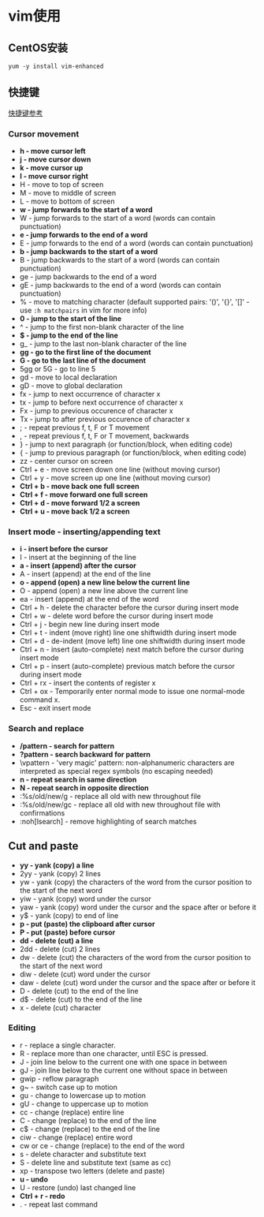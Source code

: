 # vim使用

## CentOS安装

`yum -y install vim-enhanced`

## 快捷键

[快捷键参考](https://vim.rtorr.com/)

### Cursor movement

- **h - move cursor left**
- **j - move cursor down**
- **k - move cursor up**
- **l - move cursor right**
- H - move to top of screen
- M - move to middle of screen
- L - move to bottom of screen
- **w - jump forwards to the start of a word**
- W - jump forwards to the start of a word (words can contain punctuation)
- **e - jump forwards to the end of a word**
- E - jump forwards to the end of a word (words can contain punctuation)
- **b - jump backwards to the start of a word**
- B - jump backwards to the start of a word (words can contain punctuation)
- ge - jump backwards to the end of a word
- gE - jump backwards to the end of a word (words can contain punctuation)
- % - move to matching character (default supported pairs: '()', '{}', '[]' - use `:h matchpairs` in vim for more info)
- **0 - jump to the start of the line**
- ^ - jump to the first non-blank character of the line
- **$ - jump to the end of the line**
- g_ - jump to the last non-blank character of the line
- **gg - go to the first line of the document**
- **G - go to the last line of the document**
- 5gg or 5G - go to line 5
- gd - move to local declaration
- gD - move to global declaration
- fx - jump to next occurrence of character x
- tx - jump to before next occurrence of character x
- Fx - jump to previous occurence of character x
- Tx - jump to after previous occurence of character x
- ; - repeat previous f, t, F or T movement
- , - repeat previous f, t, F or T movement, backwards
- } - jump to next paragraph (or function/block, when editing code)
- { - jump to previous paragraph (or function/block, when editing code)
- zz - center cursor on screen
- Ctrl + e - move screen down one line (without moving cursor)
- Ctrl + y - move screen up one line (without moving cursor)
- **Ctrl + b - move back one full screen**
- **Ctrl + f - move forward one full screen**
- **Ctrl + d - move forward 1/2 a screen**
- **Ctrl + u - move back 1/2 a screen**

### Insert mode - inserting/appending text

- **i - insert before the cursor**
- I - insert at the beginning of the line
- **a - insert (append) after the cursor**
- A - insert (append) at the end of the line
- **o - append (open) a new line below the current line**
- O - append (open) a new line above the current line
- ea - insert (append) at the end of the word
- Ctrl + h - delete the character before the cursor during insert mode
- Ctrl + w - delete word before the cursor during insert mode
- Ctrl + j - begin new line during insert mode
- Ctrl + t - indent (move right) line one shiftwidth during insert mode
- Ctrl + d - de-indent (move left) line one shiftwidth during insert mode
- Ctrl + n - insert (auto-complete) next match before the cursor during insert mode
- Ctrl + p - insert (auto-complete) previous match before the cursor during insert mode
- Ctrl + rx - insert the contents of register x
- Ctrl + ox - Temporarily enter normal mode to issue one normal-mode command x.
- Esc - exit insert mode

### Search and replace

- **/pattern - search for pattern**
- **?pattern - search backward for pattern**
- \vpattern - 'very magic' pattern: non-alphanumeric characters are interpreted as special regex symbols (no escaping needed)
- **n - repeat search in same direction**
- **N - repeat search in opposite direction**
- :%s/old/new/g - replace all old with new throughout file
- :%s/old/new/gc - replace all old with new throughout file with confirmations
- :noh[lsearch] - remove highlighting of search matches

## Cut and paste

- **yy - yank (copy) a line**
- 2yy - yank (copy) 2 lines
- yw - yank (copy) the characters of the word from the cursor position to the start of the next word
- yiw - yank (copy) word under the cursor
- yaw - yank (copy) word under the cursor and the space after or before it
- y$ - yank (copy) to end of line
- **p - put (paste) the clipboard after cursor**
- **P - put (paste) before cursor**
- **dd - delete (cut) a line**
- 2dd - delete (cut) 2 lines
- dw - delete (cut) the characters of the word from the cursor position to the start of the next word
- diw - delete (cut) word under the cursor
- daw - delete (cut) word under the cursor and the space after or before it
- D - delete (cut) to the end of the line
- d$ - delete (cut) to the end of the line
- x - delete (cut) character

### Editing

- r - replace a single character.
- R - replace more than one character, until ESC is pressed.
- J - join line below to the current one with one space in between
- gJ - join line below to the current one without space in between
- gwip - reflow paragraph
- g~ - switch case up to motion
- gu - change to lowercase up to motion
- gU - change to uppercase up to motion
- cc - change (replace) entire line
- C - change (replace) to the end of the line
- c$ - change (replace) to the end of the line
- ciw - change (replace) entire word
- cw or ce - change (replace) to the end of the word
- s - delete character and substitute text
- S - delete line and substitute text (same as cc)
- xp - transpose two letters (delete and paste)
- **u - undo**
- U - restore (undo) last changed line
- **Ctrl + r - redo**
- . - repeat last command